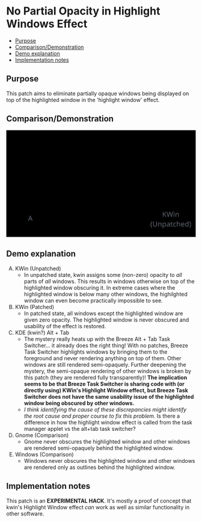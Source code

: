 # No Partial Opacity in Highlight Windows Effect <!-- omit in toc -->

* [Purpose](#purpose)
* [Comparison/Demonstration](#comparisondemonstration)
* [Demo explanation](#demo-explanation)
* [Implementation notes](#implementation-notes)

## Purpose

This patch aims to eliminate partially opaque windows being displayed on top of
the highlighted window in the 'highlight window' effect.

## Comparison/Demonstration

![Comparison/Demonstration](.media/demo.gif)

## Demo explanation

1. KWin (Unpatched)
   * In unpatched state, kwin assigns some (non-zero) opacity to _all_ parts of
     _all_ windows.  This results in windows otherwise on top of the highlighted
     window obscuring it.  In extreme cases where the highlighted window is
     below many other windows, the highilghted window can even become
     practically impossible to see.
2. KWin (Patched)
   * In patched state, all windows except the highlighted window are given zero
     opacity.  The highlighted window is never obscured and usability of the
     effect is restored.
3. KDE (kwin?) Alt + Tab
   * The mystery really heats up with the Breeze Alt + Tab Task Switcher... it
     already does the right thing!  With no patches, Breeze Task Switcher
     highlights windows by bringing them to the foreground and never rendering
     anything on top of them.  Other windows are still rendered semi-opaquely.
     Further deepening the mystery, the semi-opaque rendering of other windows
     is broken by this patch (they are rendered fully transparently)!  **The
     implication seems to be that Breeze Task Switcher is sharing code with (or
     directly using) KWin's Highlight Window effect, but Breeze Task Switcher
     does not have the same usability issue of the highlighted window being
     obscured by other windows.**
   * _I think identifying the cause of these discrepancies might identify the
     root cause and proper course to fix this problem._  Is there a difference in
     how the highlight window effect is called from the task manager applet vs
     the alt+tab task switcher?
4. Gnome (Comparison)
   * Gnome never obscures the highlighted window and other windows are rendered
     semi-opaquely behind the highlighted window.
5. Windows (Comparison)
   * Windows never obscures the highlighted window and other windows are
     rendered only as outlines behind the highlighted window.

## Implementation notes

This patch is an **EXPERIMENTAL HACK**.  It's mostly a proof of concept that
kwin's Highlight Window effect _can_ work as well as similar functionality in
other software.

<style type="text/css">
    ol { list-style-type: upper-alpha; }
</style>

